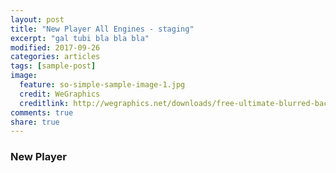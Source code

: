 ```yaml
---
layout: post
title: "New Player All Engines - staging"
excerpt: "gal tubi bla bla bla"
modified: 2017-09-26
categories: articles
tags: [sample-post]
image:
  feature: so-simple-sample-image-1.jpg
  credit: WeGraphics
  creditlink: http://wegraphics.net/downloads/free-ultimate-blurred-background-pack/
comments: true
share: true
---
```

### New Player
<br>
<div class="apester-media" data-media-id="5c18e62996d2342c8307d1ba" data-player="true" height="512"></div><script async src="https://static.stg.apester.com/js/sdk/latest/apester-sdk.js"></script>
<br>
